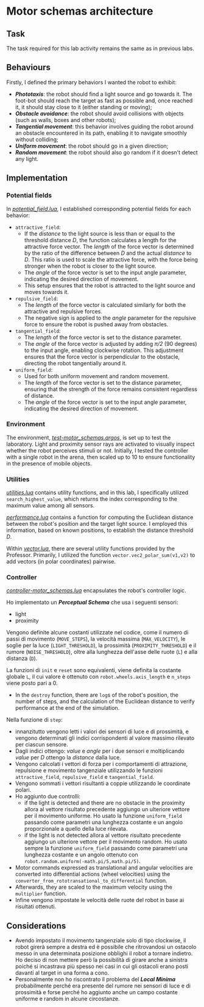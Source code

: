 # Motor schemas architecture

## Task
The task required for this lab activity remains the same as in previous labs.

## Behaviours
Firstly, I defined the primary behaviors I wanted the robot to exhibit:
- ***Phototaxis***: the robot should find a light source and go towards it. 
The foot-bot should reach the target as fast as possible and, once reached it, it should stay close to it (either standing or moving);
- ***Obstacle avoidance***: the robot should avoid collisions with objects (such as walls, boxes and other robots);
- ***Tangential movement***: this behavior involves guiding the robot around an obstacle encountered in its path, enabling it to navigate smoothly without colliding;
- ***Uniform movement***: the robot should go in a given direction;
- ***Random movement***: the robot should also go random if it doesn't detect any light.

## Implementation
### Potential fields
In *[potential_field.lua](potential_field.lua)*, I established corresponding potential fields for each behavior:
- `attractive_field`:
  - If the *distance* to the light source is less than or equal to the threshold distance *D*, the function calculates a length for the attractive force vector.
  The *length* of the force vector is determined by the ratio of the difference between *D* and the actual *distance* to *D*. 
  This ratio is used to scale the attractive force, with the force being stronger when the robot is closer to the light source.
  - The *angle* of the force vector is set to the input angle parameter, indicating the desired direction of movement.
  - This setup ensures that the robot is attracted to the light source and moves towards it.
- `repulsive_field`:
  - The *length* of the force vector is calculated similarly for both the attractive and repulsive forces.
  - The negative sign is applied to the *angle* parameter for the repulsive force to ensure the robot is pushed away from obstacles.
- `tangential_field`:
  - The *length* of the force vector is set to the distance parameter.
  - The *angle* of the force vector is adjusted by adding *π/2* (90 degrees) to the input angle, enabling clockwise rotation.
  This adjustment ensures that the force vector is perpendicular to the obstacle, directing the robot tangentially around it.
- `uniform_field`: 
  - Used for both uniform movement and random movement.
  - The *length* of the force vector is set to the distance parameter, ensuring that the strength of the force remains consistent regardless of distance.
  - The *angle* of the force vector is set to the input angle parameter, indicating the desired direction of movement.

### Environment
The environment, *[test-motor_schemas.argos](test-motor_schemas.argos)*, is set up to test the laboratory.
Light and proximity sensor rays are activated to visually inspect whether the robot perceives stimuli or not.
Initially, I tested the controller with a single robot in the arena, then scaled up to 10 to ensure functionality in the presence of mobile objects.

### Utilities
*[utilities.lua](utilities.lua)* contains utility functions, and in this lab, I specifically utilized `search_highest_value`, which returns the index corresponding to the maximum value among all sensors.

*[performance.lua](performance.lua)* contains a function for computing the Euclidean distance between the robot's position and the target light source.
I employed this information, based on known positions, to establish the distance threshold *D*.

Within *[vector.lua](vector.lua)*, there are several utility functions provided by the Professor.
Primarily, I utilized the function `vector.vec2_polar_sum(v1,v2)` to add vectors (in polar coordinates) pairwise.

### Controller
*[controller-motor_schemas.lua](controller-motor_schemas.lua)* encapsulates the robot's controller logic.

Ho implementato un ***Perceptual Schema*** che usa i seguenti sensori:
- light
- proximity

Vengono definite alcune costanti utilizzate nel codice, come il numero di passi di movimento (`MOVE_STEPS`), 
la velocità massima (`MAX_VELOCITY`), le soglie per la luce (`LIGHT_THRESHOLD`), la prossimità (`PROXIMITY_THRESHOLD`) 
e il rumore (`NOISE_THRESHOLD`), oltre alla lunghezza dell'asse delle ruote (`L`) e alla distanza (`D`).

La funzioni di `init` e `reset` sono equivalenti, viene definita la costante globale `L`, il cui valore è ottenuto con `robot.wheels.axis_length` e `n_steps` viene posto pari a 0.

- In the `destroy` function, there are `log`s of the robot's position, the number of steps, and the calculation of the Euclidean distance to verify performance at the end of the simulation.

Nella funzione di `step`:
- innanzitutto vengono letti i valori dei sensori di luce e di prossimità, e vengono determinati gli indici corrispondenti al valore massimo rilevato per ciascun sensore.
- Dagli indici ottengo: *value* e *angle* per i due sensori e moltiplicando *value* per *D* ottengo la *distance* dalla luce.
- Vengono calcolati i vettori di forza per i comportamenti di attrazione, repulsione e movimento tangenziale utilizzando le funzioni `attractive_field`, `repulsive_field` e `tangential_field`.
- Vengono sommati i vettori risultanti a coppie utilizzando le coordinate polari.
- Ho aggiunto due controlli:
  - if the light is detected and there are no obstacle in the proximity allora al vettore risultato precedente aggiungo un ulteriore vettore per il movimento uniforme.
  Ho usato la funzione `uniform_field` passando come parametri una lunghezza costante e un angolo proporzionale a quello della luce rilevata.
  - if the light is not detected allora al vettore risultato precedente aggiungo un ulteriore vettore per il movimento random.
  Ho usato sempre la funzione `uniform_field` passando come parametri una lunghezza costante e un angolo ottenuto con `robot.random.uniform(-math.pi/5,math.pi/5)`.
- Motor commands expressed as translational and angular velocities are converted into differential actions (wheel velocities) using the `converter_from_rototransational_to_differential` function. 
- Afterwards, they are scaled to the maximum velocity using the `multiplier` function.
- Infine vengono impostate le velocità delle ruote del robot in base ai risultati ottenuti.

## Considerations
- Avendo impostato il movimento tangenziale solo di tipo clockwise, il robot girerà sempre a destra ed è possibile che ritrovandosi un ostacolo messo in una determinata posizione obblighi il robot a tornare indietro.
Ho deciso di non mettere però la possibilità di girare anche a sinistra poiché si incastrava più spesso nei casi in cui gli ostacoli erano posti davanti al target in una forma a cono.
- Personalmente non ho riscontrato il problema del ***Local Minima*** probabilmente perché era presente del rumore nei sensori di luce e di prossimità e forse perché ho aggiunto anche un campo costante uniforme e random in alcune circostanze.
